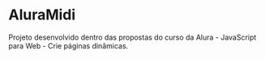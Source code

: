 # AluraMidi
Projeto desenvolvido dentro das propostas do curso da Alura - JavaScript para Web - Crie páginas dinâmicas.
